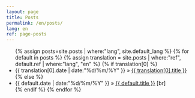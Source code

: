 ```yaml
---
layout: page
title: Posts
permalink: /en/posts/
lang: en
ref: page-posts
---
```


<ul>
	{% assign posts=site.posts | where:"lang", site.default_lang %}
	{% for default in posts %}
		{% assign translation = site.posts | where:"ref", default.ref | where:"lang", "en" %}
		{% if translation[0] %}
			<li>
				<time datetime="{{ translation[0].date | date:"%Y-%m-%d" }}">{{ translation[0].date | date:"%d/%m/%Y" }}</time> &raquo;
				<a href="{{ translation[0].url }}">{{ translation[0].title }}</a>
			</li>
		{% else %}
			<li>
				<time datetime="{{ default.date | date:"%Y-%m-%d" }}">{{ default.date | date:"%d/%m/%Y" }}</time> &raquo;
				<a href="{{ default.url }}">{{ default.title }}</a> [br]
			</li>
		{% endif %}
	{% endfor %}
</ul>
